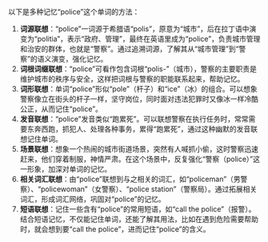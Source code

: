 以下是多种记忆“police”这个单词的方法：
1. **词源联想**：“police”一词源于希腊语“polis”，原意为“城市”，后在拉丁语中演变为“politia”，表示“政府、管理”，最终在英语里成为“police”，负责城市管理和治安的群体，也就是“警察”。通过追溯词源，了解其从“城市管理”到“警察”的语义演变，强化记忆。
2. **词根词缀联想**：“police”可看作包含词根“polis-”（城市），警察的主要职责是维护城市的秩序与安全，这样把词根与警察的职能联系起来，帮助记忆。
3. **词形联想**：单词“police”形似“pole”（杆子）和“ice”（冰）的组合。可以想象警察像立在街头的杆子一样，坚守岗位，同时面对违法犯罪时又像冰一样冷酷公正，从而记住“police”。
4. **发音联想**：“police”发音类似“跑累死”。可以联想警察在执行任务时，常常需要东奔西跑，抓犯人、处理各种事务，累得“跑累死”，通过这种幽默的发音联想记住单词。
5. **场景联想**：想象一个热闹的城市街道场景，突然有人喊抓小偷，这时警察迅速赶来，他们穿着制服，神情严肃。在这个场景中，反复强化“警察（police）”这一形象，加深对单词的记忆。
6. **相关词汇联想**：由“police”联想到与之相关的词汇，如“policeman”（男警察）、“policewoman”（女警察）、“police station”（警察局）。通过拓展相关词汇，形成词汇网络，巩固对“police”的记忆。
7. **短语联想**：记住一些含有“police”的常用短语，如“call the police”（报警）。结合短语记忆，不仅能记住单词，还能了解其用法，比如在遇到危险需要帮助时，就会想到要“call the police”，进而记住“police”的含义。 